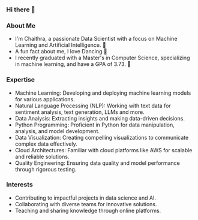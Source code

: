 ### Hi there 👋

<!--
**Chaithra28/Chaithra28** is a ✨ _special_ ✨ repository because its `README.md` (this file) appears on your GitHub profile.

Here are some ideas to get you started:

- 🔭 I’m currently working on ...
- 🌱 I’m currently learning ...
- 👯 I’m looking to collaborate on ...
- 🤔 I’m looking for help with ...
- 💬 Ask me about ...
- 📫 How to reach me: ...
- 😄 Pronouns: ...
- ⚡ Fun fact: ...
-->
### About Me
- I'm Chaithra, a passionate Data Scientist with a focus on Machine Learning and Artificial Intelligence. 🧠
- A fun fact about me, I love Dancing 💃
- I recently graduated with a Master's in Computer Science, specializing in machine learning, and have a GPA of 3.73. 📕
### Expertise
- Machine Learning: Developing and deploying machine learning models for various applications.
- Natural Language Processing (NLP): Working with text data for sentiment analysis, text generation, LLMs and more.
- Data Analysis: Extracting insights and making data-driven decisions.
- Python Programming: Proficient in Python for data manipulation, analysis, and model development.
- Data Visualization: Creating compelling visualizations to communicate complex data effectively.
- Cloud Architectures: Familiar with cloud platforms like AWS for scalable and reliable solutions.
- Quality Engineering: Ensuring data quality and model performance through rigorous testing.
### Interests
- Contributing to impactful projects in data science and AI.
- Collaborating with diverse teams for innovative solutions.
- Teaching and sharing knowledge through online platforms.
